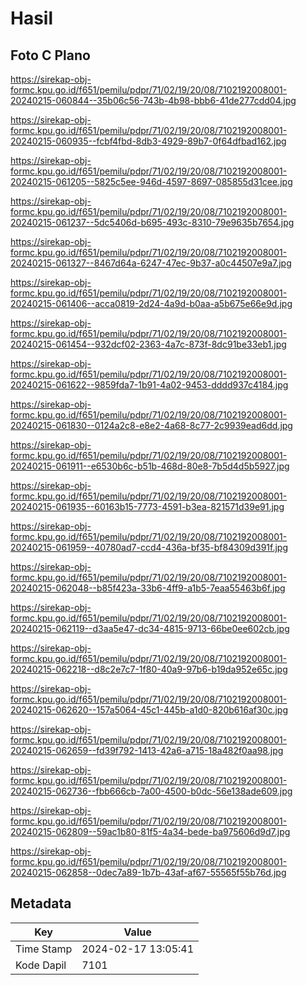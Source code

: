 # Hasil

## Foto C Plano

https://sirekap-obj-formc.kpu.go.id/f651/pemilu/pdpr/71/02/19/20/08/7102192008001-20240215-060844--35b06c56-743b-4b98-bbb6-41de277cdd04.jpg

https://sirekap-obj-formc.kpu.go.id/f651/pemilu/pdpr/71/02/19/20/08/7102192008001-20240215-060935--fcbf4fbd-8db3-4929-89b7-0f64dfbad162.jpg

https://sirekap-obj-formc.kpu.go.id/f651/pemilu/pdpr/71/02/19/20/08/7102192008001-20240215-061205--5825c5ee-946d-4597-8697-085855d31cee.jpg

https://sirekap-obj-formc.kpu.go.id/f651/pemilu/pdpr/71/02/19/20/08/7102192008001-20240215-061237--5dc5406d-b695-493c-8310-79e9635b7654.jpg

https://sirekap-obj-formc.kpu.go.id/f651/pemilu/pdpr/71/02/19/20/08/7102192008001-20240215-061327--8467d64a-6247-47ec-9b37-a0c44507e9a7.jpg

https://sirekap-obj-formc.kpu.go.id/f651/pemilu/pdpr/71/02/19/20/08/7102192008001-20240215-061406--acca0819-2d24-4a9d-b0aa-a5b675e66e9d.jpg

https://sirekap-obj-formc.kpu.go.id/f651/pemilu/pdpr/71/02/19/20/08/7102192008001-20240215-061454--932dcf02-2363-4a7c-873f-8dc91be33eb1.jpg

https://sirekap-obj-formc.kpu.go.id/f651/pemilu/pdpr/71/02/19/20/08/7102192008001-20240215-061622--9859fda7-1b91-4a02-9453-dddd937c4184.jpg

https://sirekap-obj-formc.kpu.go.id/f651/pemilu/pdpr/71/02/19/20/08/7102192008001-20240215-061830--0124a2c8-e8e2-4a68-8c77-2c9939ead6dd.jpg

https://sirekap-obj-formc.kpu.go.id/f651/pemilu/pdpr/71/02/19/20/08/7102192008001-20240215-061911--e6530b6c-b51b-468d-80e8-7b5d4d5b5927.jpg

https://sirekap-obj-formc.kpu.go.id/f651/pemilu/pdpr/71/02/19/20/08/7102192008001-20240215-061935--60163b15-7773-4591-b3ea-821571d39e91.jpg

https://sirekap-obj-formc.kpu.go.id/f651/pemilu/pdpr/71/02/19/20/08/7102192008001-20240215-061959--40780ad7-ccd4-436a-bf35-bf84309d391f.jpg

https://sirekap-obj-formc.kpu.go.id/f651/pemilu/pdpr/71/02/19/20/08/7102192008001-20240215-062048--b85f423a-33b6-4ff9-a1b5-7eaa55463b6f.jpg

https://sirekap-obj-formc.kpu.go.id/f651/pemilu/pdpr/71/02/19/20/08/7102192008001-20240215-062119--d3aa5e47-dc34-4815-9713-66be0ee602cb.jpg

https://sirekap-obj-formc.kpu.go.id/f651/pemilu/pdpr/71/02/19/20/08/7102192008001-20240215-062218--d8c2e7c7-1f80-40a9-97b6-b19da952e65c.jpg

https://sirekap-obj-formc.kpu.go.id/f651/pemilu/pdpr/71/02/19/20/08/7102192008001-20240215-062620--157a5064-45c1-445b-a1d0-820b616af30c.jpg

https://sirekap-obj-formc.kpu.go.id/f651/pemilu/pdpr/71/02/19/20/08/7102192008001-20240215-062659--fd39f792-1413-42a6-a715-18a482f0aa98.jpg

https://sirekap-obj-formc.kpu.go.id/f651/pemilu/pdpr/71/02/19/20/08/7102192008001-20240215-062736--fbb666cb-7a00-4500-b0dc-56e138ade609.jpg

https://sirekap-obj-formc.kpu.go.id/f651/pemilu/pdpr/71/02/19/20/08/7102192008001-20240215-062809--59ac1b80-81f5-4a34-bede-ba975606d9d7.jpg

https://sirekap-obj-formc.kpu.go.id/f651/pemilu/pdpr/71/02/19/20/08/7102192008001-20240215-062858--0dec7a89-1b7b-43af-af67-55565f55b76d.jpg


## Metadata

| Key        | Value               |
| ---------- | ------------------- |
| Time Stamp | 2024-02-17 13:05:41 |
| Kode Dapil | 7101                |



